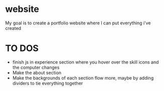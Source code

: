 website
=======
My goal is to create a portfolio website where I can put everything i've created

TO DOS
=======

- finish js in experience section where you hover over the skill icons and the computer changes
- Make the about section
- Make the backgrounds of each section flow more, maybe by adding dividers to tie everything together
